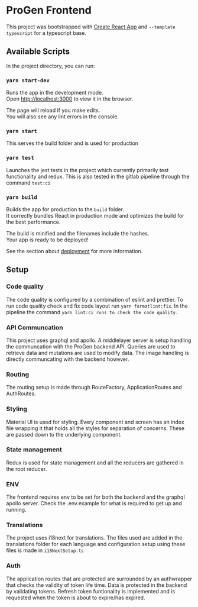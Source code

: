 # ProGen Frontend

This project was bootstrapped with [Create React App](https://github.com/facebook/create-react-app) and `--template typescript` for a typescript base.

## Available Scripts

In the project directory, you can run:

### `yarn start-dev`

Runs the app in the development mode.\
Open [http://localhost:3000](http://localhost:3000) to view it in the browser.

The page will reload if you make edits.\
You will also see any lint errors in the console.

### `yarn start`

This serves the build folder and is used for production

### `yarn test`

Launches the jest tests in the project which currently primarily test functionality and redux.
This is also tested in the gitlab pipeline through the command `test:ci`

### `yarn build`

Builds the app for production to the `build` folder.\
It correctly bundles React in production mode and optimizes the build for the best performance.

The build is minified and the filenames include the hashes.\
Your app is ready to be deployed!

See the section about [deployment](https://facebook.github.io/create-react-app/docs/deployment) for more information.

## Setup

### Code quality

The code quality is configured by a combination of eslint and prettier. To run code quality check and fix code layout run `yarn formatlint:fix`. In the pipeline the command `yarn lint:ci runs to check the code quality.`

### API Communcation

This project uses graphql and apollo. A middlelayer server is setup handling the communcation with the ProGen backend API. Queries are used to retrieve data and mutations are used to modify data. The image handling is directly communcating with the backend however.

### Routing

The routing setup is made through RouteFactory, ApplicationRoutes and AuthRoutes.

### Styling

Material UI is used for styling. Every component and screen has an index file wrapping it that holds all the styles for separation of concerns. These are passed down to the underlying component.

### State management

Redux is used for state management and all the reducers are gathered in the root reducer.

### ENV

The frontend requires env to be set for both the backend and the graphql apollo server. Check the .env.example for what is required to get up and running.

### Translations

The project uses i18next for translations. The files used are added in the translations folder for each language and configuration setup using these files is made in `i18NextSetup.ts`

### Auth

The application routes that are protected are surrounded by an authwrapper that checks the validity of token life time. Data is protected in the backend by validating tokens. Refresh token funtionality is implemented and is requested when the token is about to expire/has expired.
